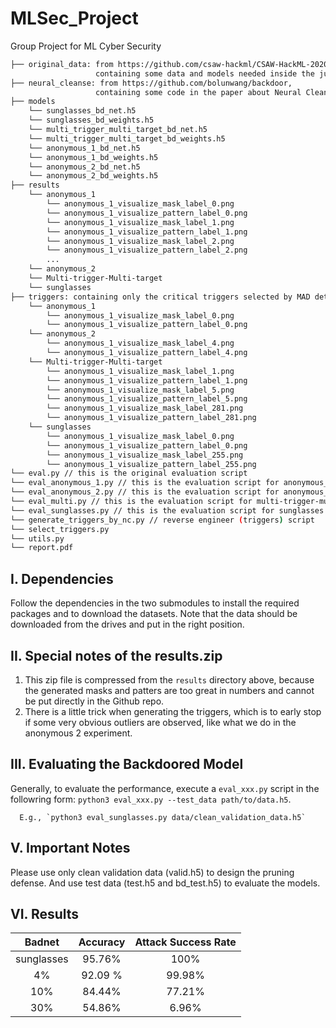 # MLSec_Project
Group Project for ML Cyber Security

```bash
├── original_data: from https://github.com/csaw-hackml/CSAW-HackML-2020, 
                   containing some data and models needed inside the jupyter notebook
├── neural_cleanse: from https://github.com/bolunwang/backdoor, 
                   containing some code in the paper about Neural Cleanse
├── models
    └── sunglasses_bd_net.h5
    └── sunglasses_bd_weights.h5
    └── multi_trigger_multi_target_bd_net.h5
    └── multi_trigger_multi_target_bd_weights.h5
    └── anonymous_1_bd_net.h5
    └── anonymous_1_bd_weights.h5
    └── anonymous_2_bd_net.h5
    └── anonymous_2_bd_weights.h5
├── results
    └── anonymous_1
        └── anonymous_1_visualize_mask_label_0.png
        └── anonymous_1_visualize_pattern_label_0.png
        └── anonymous_1_visualize_mask_label_1.png
        └── anonymous_1_visualize_pattern_label_1.png
        └── anonymous_1_visualize_mask_label_2.png
        └── anonymous_1_visualize_pattern_label_2.png
        ...
    └── anonymous_2
    └── Multi-trigger-Multi-target
    └── sunglasses
├── triggers: containing only the critical triggers selected by MAD detection
    └── anonymous_1
        └── anonymous_1_visualize_mask_label_0.png
        └── anonymous_1_visualize_pattern_label_0.png
    └── anonymous_2
        └── anonymous_1_visualize_mask_label_4.png
        └── anonymous_1_visualize_pattern_label_4.png
    └── Multi-trigger-Multi-target
        └── anonymous_1_visualize_mask_label_1.png
        └── anonymous_1_visualize_pattern_label_1.png
        └── anonymous_1_visualize_mask_label_5.png
        └── anonymous_1_visualize_pattern_label_5.png
        └── anonymous_1_visualize_mask_label_281.png
        └── anonymous_1_visualize_pattern_label_281.png
    └── sunglasses
        └── anonymous_1_visualize_mask_label_0.png
        └── anonymous_1_visualize_pattern_label_0.png
        └── anonymous_1_visualize_mask_label_255.png
        └── anonymous_1_visualize_pattern_label_255.png
└── eval.py // this is the original evaluation script
└── eval_anonymous_1.py // this is the evaluation script for anonymous_1 badnet
└── eval_anonymous_2.py // this is the evaluation script for anonymous_2 badnet
└── eval_multi.py // this is the evaluation script for multi-trigger-multi-target badnet
└── eval_sunglasses.py // this is the evaluation script for sunglasses badnet
└── generate_triggers_by_nc.py // reverse engineer (triggers) script
└── select_triggers.py
└── utils.py
└── report.pdf
```

## I. Dependencies
   Follow the dependencies in the two submodules to install the required packages and to download the datasets. Note that the data should be downloaded from the drives and put in the right position.
   
## II. Special notes of the results.zip
   1. This zip file is compressed from the `results` directory above, because the generated masks and patters are too great in numbers and cannot be put directly in the Github repo.
   2. There is a little trick when generating the triggers, which is to early stop if some very obvious outliers are observed, like what we do in the anonymous 2 experiment.

## III. Evaluating the Backdoored Model
   Generally, to evaluate the performance, execute a `eval_xxx.py` script in the followring form:
      `python3 eval_xxx.py --test_data path/to/data.h5`.
      
      E.g., `python3 eval_sunglasses.py data/clean_validation_data.h5`
   

## V. Important Notes
Please use only clean validation data (valid.h5) to design the pruning defense. And use test data (test.h5 and bd_test.h5) to evaluate the models. 

## VI. Results
| Badnet | Accuracy | Attack Success Rate |
| :---: | :---: | :---: |
| sunglasses | 95.76% | 100% |
| 4% | 92.09 % | 99.98% |
| 10% | 84.44% | 77.21% |
| 30% | 54.86% | 6.96% |
